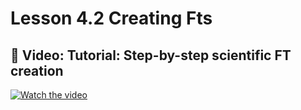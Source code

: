 # Lesson 4.2 Creating Fts

## 🎥 Video: Tutorial: Step-by-step scientific FT creation

[![Watch the video](https://img.youtube.com/vi/melN2CpISOI/0.jpg)](https://youtu.be/melN2CpISOI)
